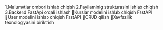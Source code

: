 1.Malumotlar ombori ishlab chiqish
2.Fayilarninig strukturasini ishlab chiqish
3.Backend FastApi orqali ishlash 
        :black_square_button:Kurslar modelini ishlab chiqish FastAPI
        :black_square_button:User modelini ishlab chiqish FastAPI
        :black_square_button:CRUD qilish
        :black_square_button:Xavfszilik texnologiyasini biriktrish
